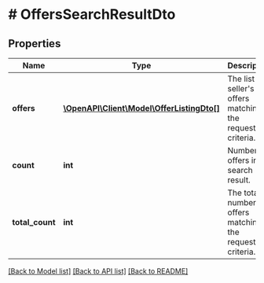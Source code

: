 # # OffersSearchResultDto

## Properties

Name | Type | Description | Notes
------------ | ------------- | ------------- | -------------
**offers** | [**\OpenAPI\Client\Model\OfferListingDto[]**](OfferListingDto.md) | The list of seller&#39;s offers matching the request&#39;s criteria. | [optional] 
**count** | **int** | Number of offers in the search result. | [optional] 
**total_count** | **int** | The total number of offers matching the request&#39;s criteria. | [optional] 

[[Back to Model list]](../../README.md#documentation-for-models) [[Back to API list]](../../README.md#documentation-for-api-endpoints) [[Back to README]](../../README.md)


